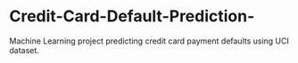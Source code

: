 # Credit-Card-Default-Prediction-
Machine Learning project predicting credit card payment defaults using UCI dataset.
